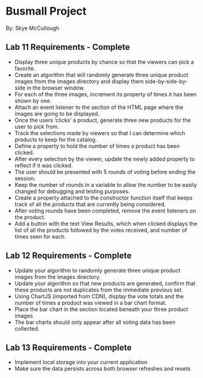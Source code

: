 # **Busmall Project**
By: Skye McCullough


## Lab 11 Requirements - Complete

* Display three unique products by chance so that the viewers can pick a favorite.
* Create an algorithm that will randomly generate three unique product images from the images directory and display them side-by-side-by-side in the browser window.
* For each of the three images, increment its property of times it has been shown by one.
* Attach an event listener to the section of the HTML page where the images are going to be displayed.
* Once the users ‘clicks’ a product, generate three new products for the user to pick from. 
* Track the selections made by viewers so that I can determine which products to keep for the catalog. 
*  Define a property to hold the number of times a product has been clicked.
* After every selection by the viewer, update the newly added property to reflect if it was clicked.
* The user should be presented with 5 rounds of voting before ending the session. 
* Keep the number of rounds in a variable to allow the number to be easily changed for debugging and testing purposes.
* Create a property attached to the constructor function itself that keeps track of all the products that are currently being considered.
* After voting rounds have been completed, remove the event listeners on the product.
* Add a button with the text View Results, which when clicked displays the list of all the products followed by the votes received, and number of times seen for each. 


## Lab 12 Requirements - Complete
* Update your algorithm to randomly generate three unique product images from the images directory.
* Update your algorithm so that new products are generated, confirm that these products are not duplicates from the immediate previous set.
* Using ChartJS (imported from CDN), display the vote totals and the number of times a product was viewed in a bar chart format.
* Place the bar chart in the section located beneath your three product images
* The bar charts should only appear after all voting data has been collected.

## Lab 13 Requirements - Complete 
* Implement local storage into your current application
* Make sure the data persists across both browser refreshes and resets